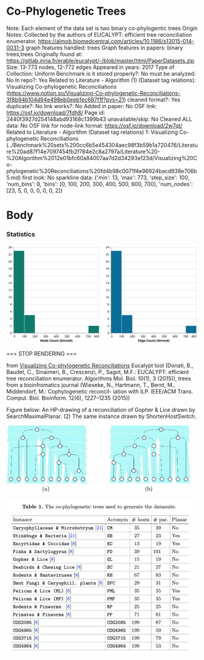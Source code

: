 # Co-Phylogenetic Trees

Note: Each element of the data set is two binary co-phylogentic trees
Origin Notes: Collected by the authors of EUCALYPT: efficient tree reconciliation enumerator, https://almob.biomedcentral.com/articles/10.1186/s13015-014-0031-3
graph features handled: trees
Graph features in papers: binary trees,trees
Originally found at: https://gitlab.inria.fr/erable/eucalypt/-/blob/master/html/PaperDatasets.zip
Size: 13-773 nodes, 12-772 edges
Appeared in years: 2017
Type of Collection: Uniform Benchmark
is it stored properly?: No
must be analyzed: No
In repo?: Yes
Related to Literature - Algorithm (1) (Dataset tag relations): Visualizing Co-phylogenetic Reconciliations (https://www.notion.so/Visualizing-Co-phylogenetic-Reconciliations-3f8b94b104d94e498eb0eeb1ec687f1f?pvs=21)
cleaned format?: Yes
duplicate?: No
link works?: No
Added in paper: No
OSF link: https://osf.io/download/7fdh8/
Page id: 2440f3927d254148abd93168c1399b43
unavailable/skip: No
Cleaned ALL data: No
OSF link for node-link format: https://osf.io/download/2w7qt/
Related to Literature - Algorithm (Dataset tag relations) 1: Visualizing Co-phylogenetic Reconciliations (../Benchmark%20sets%200cc6b5e454304aec98f3b59b1a720476/Literature%20ad87f14e7097454fb2f784e2c8a2797a/Literature%20-%20Algorithm%2012e01bfc60a84007aa7d2d34293e123d/Visualizing%20Co-phylogenetic%20Reconciliations%20fd4b98c0071f4e96924bacd938e706b5.md)
first look: No
sparkline data: {'min': 13, 'max': 773, 'step_size': 100, 'num_bins': 8, 'bins': [0, 100, 200, 300, 400, 500, 600, 700], 'num_nodes': [23, 5, 0, 0, 0, 0, 0, 2]}

# Body

### Statistics

![four_in_one.svg](Co-Phylogenetic%20Trees%202440f3927d254148abd93168c1399b43/four_in_one.svg)

=== STOP RENDERING ===

from [Visualizing Co-phylogenetic Reconciliations](../Benchmark%20sets%200cc6b5e454304aec98f3b59b1a720476/Literature%20ad87f14e7097454fb2f784e2c8a2797a/Literature%20-%20Algorithm%2012e01bfc60a84007aa7d2d34293e123d/Visualizing%20Co-phylogenetic%20Reconciliations%20fd4b98c0071f4e96924bacd938e706b5.md) 
Eucalypt tool (Donati, B., Baudet, C., Sinaimeri, B., Crescenzi, P., Sagot, M.F.: EUCALYPT:
efficient tree reconciliation enumerator. Algorithms Mol. Biol. 10(1), 3 (2015)), trees from a bioinfromatics journal (Wieseke, N., Hartmann, T., Bernt, M., Middendorf, M.: Cophylogenetic reconcil-
iation with ILP. IEEE/ACM Trans. Comput. Biol. Bioinform. 12(6), 1227–1235
(2015))

Figure below: An HP-drawing of a reconciliation of Gopher & Lice drawn by SearchMaximalPlanar. (2) The same instance drawn by ShortenHostSwitch.

![Untitled](Co-Phylogenetic%20Trees%202440f3927d254148abd93168c1399b43/Untitled.png)

![evolu.png](Co-Phylogenetic%20Trees%202440f3927d254148abd93168c1399b43/evolu.png)